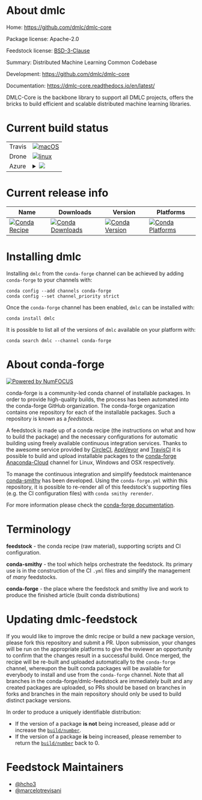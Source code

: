 About dmlc
==========

Home: https://github.com/dmlc/dmlc-core

Package license: Apache-2.0

Feedstock license: [BSD-3-Clause](https://github.com/conda-forge/dmlc-feedstock/blob/master/LICENSE.txt)

Summary: Distributed Machine Learning Common Codebase

Development: https://github.com/dmlc/dmlc-core

Documentation: https://dmlc-core.readthedocs.io/en/latest/

DMLC-Core is the backbone library to support all DMLC projects, offers the bricks to
build efficient and scalable distributed machine learning libraries.


Current build status
====================


<table><tr>
    <td>Travis</td>
    <td>
      <a href="https://travis-ci.com/conda-forge/dmlc-feedstock">
        <img alt="macOS" src="https://img.shields.io/travis/com/conda-forge/dmlc-feedstock/master.svg?label=macOS">
      </a>
    </td>
  </tr><tr>
    <td>Drone</td>
    <td>
      <a href="https://cloud.drone.io/conda-forge/dmlc-feedstock">
        <img alt="linux" src="https://img.shields.io/drone/build/conda-forge/dmlc-feedstock/master.svg?label=Linux">
      </a>
    </td>
  </tr>
    
  <tr>
    <td>Azure</td>
    <td>
      <details>
        <summary>
          <a href="https://dev.azure.com/conda-forge/feedstock-builds/_build/latest?definitionId=6671&branchName=master">
            <img src="https://dev.azure.com/conda-forge/feedstock-builds/_apis/build/status/dmlc-feedstock?branchName=master">
          </a>
        </summary>
        <table>
          <thead><tr><th>Variant</th><th>Status</th></tr></thead>
          <tbody><tr>
              <td>linux_64</td>
              <td>
                <a href="https://dev.azure.com/conda-forge/feedstock-builds/_build/latest?definitionId=6671&branchName=master">
                  <img src="https://dev.azure.com/conda-forge/feedstock-builds/_apis/build/status/dmlc-feedstock?branchName=master&jobName=linux&configuration=linux_64_" alt="variant">
                </a>
              </td>
            </tr><tr>
              <td>linux_aarch64</td>
              <td>
                <a href="https://dev.azure.com/conda-forge/feedstock-builds/_build/latest?definitionId=6671&branchName=master">
                  <img src="https://dev.azure.com/conda-forge/feedstock-builds/_apis/build/status/dmlc-feedstock?branchName=master&jobName=linux&configuration=linux_aarch64_" alt="variant">
                </a>
              </td>
            </tr><tr>
              <td>linux_ppc64le</td>
              <td>
                <a href="https://dev.azure.com/conda-forge/feedstock-builds/_build/latest?definitionId=6671&branchName=master">
                  <img src="https://dev.azure.com/conda-forge/feedstock-builds/_apis/build/status/dmlc-feedstock?branchName=master&jobName=linux&configuration=linux_ppc64le_" alt="variant">
                </a>
              </td>
            </tr><tr>
              <td>osx_64</td>
              <td>
                <a href="https://dev.azure.com/conda-forge/feedstock-builds/_build/latest?definitionId=6671&branchName=master">
                  <img src="https://dev.azure.com/conda-forge/feedstock-builds/_apis/build/status/dmlc-feedstock?branchName=master&jobName=osx&configuration=osx_64_" alt="variant">
                </a>
              </td>
            </tr><tr>
              <td>win_64</td>
              <td>
                <a href="https://dev.azure.com/conda-forge/feedstock-builds/_build/latest?definitionId=6671&branchName=master">
                  <img src="https://dev.azure.com/conda-forge/feedstock-builds/_apis/build/status/dmlc-feedstock?branchName=master&jobName=win&configuration=win_64_" alt="variant">
                </a>
              </td>
            </tr>
          </tbody>
        </table>
      </details>
    </td>
  </tr>
</table>

Current release info
====================

| Name | Downloads | Version | Platforms |
| --- | --- | --- | --- |
| [![Conda Recipe](https://img.shields.io/badge/recipe-dmlc-green.svg)](https://anaconda.org/conda-forge/dmlc) | [![Conda Downloads](https://img.shields.io/conda/dn/conda-forge/dmlc.svg)](https://anaconda.org/conda-forge/dmlc) | [![Conda Version](https://img.shields.io/conda/vn/conda-forge/dmlc.svg)](https://anaconda.org/conda-forge/dmlc) | [![Conda Platforms](https://img.shields.io/conda/pn/conda-forge/dmlc.svg)](https://anaconda.org/conda-forge/dmlc) |

Installing dmlc
===============

Installing `dmlc` from the `conda-forge` channel can be achieved by adding `conda-forge` to your channels with:

```
conda config --add channels conda-forge
conda config --set channel_priority strict
```

Once the `conda-forge` channel has been enabled, `dmlc` can be installed with:

```
conda install dmlc
```

It is possible to list all of the versions of `dmlc` available on your platform with:

```
conda search dmlc --channel conda-forge
```


About conda-forge
=================

[![Powered by NumFOCUS](https://img.shields.io/badge/powered%20by-NumFOCUS-orange.svg?style=flat&colorA=E1523D&colorB=007D8A)](http://numfocus.org)

conda-forge is a community-led conda channel of installable packages.
In order to provide high-quality builds, the process has been automated into the
conda-forge GitHub organization. The conda-forge organization contains one repository
for each of the installable packages. Such a repository is known as a *feedstock*.

A feedstock is made up of a conda recipe (the instructions on what and how to build
the package) and the necessary configurations for automatic building using freely
available continuous integration services. Thanks to the awesome service provided by
[CircleCI](https://circleci.com/), [AppVeyor](https://www.appveyor.com/)
and [TravisCI](https://travis-ci.com/) it is possible to build and upload installable
packages to the [conda-forge](https://anaconda.org/conda-forge)
[Anaconda-Cloud](https://anaconda.org/) channel for Linux, Windows and OSX respectively.

To manage the continuous integration and simplify feedstock maintenance
[conda-smithy](https://github.com/conda-forge/conda-smithy) has been developed.
Using the ``conda-forge.yml`` within this repository, it is possible to re-render all of
this feedstock's supporting files (e.g. the CI configuration files) with ``conda smithy rerender``.

For more information please check the [conda-forge documentation](https://conda-forge.org/docs/).

Terminology
===========

**feedstock** - the conda recipe (raw material), supporting scripts and CI configuration.

**conda-smithy** - the tool which helps orchestrate the feedstock.
                   Its primary use is in the construction of the CI ``.yml`` files
                   and simplify the management of *many* feedstocks.

**conda-forge** - the place where the feedstock and smithy live and work to
                  produce the finished article (built conda distributions)


Updating dmlc-feedstock
=======================

If you would like to improve the dmlc recipe or build a new
package version, please fork this repository and submit a PR. Upon submission,
your changes will be run on the appropriate platforms to give the reviewer an
opportunity to confirm that the changes result in a successful build. Once
merged, the recipe will be re-built and uploaded automatically to the
`conda-forge` channel, whereupon the built conda packages will be available for
everybody to install and use from the `conda-forge` channel.
Note that all branches in the conda-forge/dmlc-feedstock are
immediately built and any created packages are uploaded, so PRs should be based
on branches in forks and branches in the main repository should only be used to
build distinct package versions.

In order to produce a uniquely identifiable distribution:
 * If the version of a package **is not** being increased, please add or increase
   the [``build/number``](https://docs.conda.io/projects/conda-build/en/latest/resources/define-metadata.html#build-number-and-string).
 * If the version of a package **is** being increased, please remember to return
   the [``build/number``](https://docs.conda.io/projects/conda-build/en/latest/resources/define-metadata.html#build-number-and-string)
   back to 0.

Feedstock Maintainers
=====================

* [@hcho3](https://github.com/hcho3/)
* [@marcelotrevisani](https://github.com/marcelotrevisani/)


